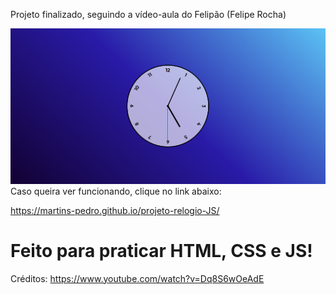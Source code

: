 Projeto finalizado, seguindo a vídeo-aula do Felipão (Felipe Rocha)

![Segue a imagem do projeto finalizado](image.png)
Caso queira ver funcionando, clique no link abaixo:

https://martins-pedro.github.io/projeto-relogio-JS/

# Feito para praticar HTML, CSS e JS!

Créditos: https://www.youtube.com/watch?v=Dq8S6wOeAdE

